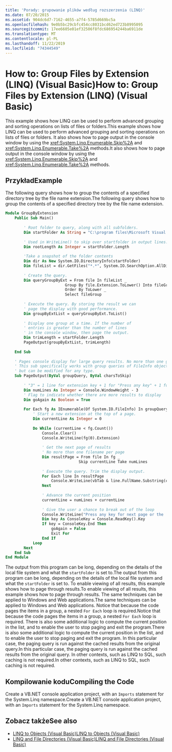 ```yaml
---
title: 'Porady: grupowanie plików według rozszerzenia (LINQ)'
ms.date: 07/20/2015
ms.assetid: 904dc6d7-7162-4655-a7f4-5785d669bc5a
ms.openlocfilehash: 9e0b5bc29cbfc454cc8031bcd62ed723b8995095
ms.sourcegitcommit: 17ee6605e01ef32506f8fdc686954244ba6911de
ms.translationtype: MT
ms.contentlocale: pl-PL
ms.lasthandoff: 11/22/2019
ms.locfileid: "74344549"
---
```

# <a name="how-to-group-files-by-extension-linq-visual-basic"></a><span data-ttu-id="06536-102">How to: Group Files by Extension (LINQ) (Visual Basic)</span><span class="sxs-lookup"><span data-stu-id="06536-102">How to: Group Files by Extension (LINQ) (Visual Basic)</span></span>
<span data-ttu-id="06536-103">This example shows how LINQ can be used to perform advanced grouping and sorting operations on lists of files or folders.</span><span class="sxs-lookup"><span data-stu-id="06536-103">This example shows how LINQ can be used to perform advanced grouping and sorting operations on lists of files or folders.</span></span> <span data-ttu-id="06536-104">It also shows how to page output in the console window by using the <xref:System.Linq.Enumerable.Skip%2A> and <xref:System.Linq.Enumerable.Take%2A> methods.</span><span class="sxs-lookup"><span data-stu-id="06536-104">It also shows how to page output in the console window by using the <xref:System.Linq.Enumerable.Skip%2A> and <xref:System.Linq.Enumerable.Take%2A> methods.</span></span>  
  
## <a name="example"></a><span data-ttu-id="06536-105">Przykład</span><span class="sxs-lookup"><span data-stu-id="06536-105">Example</span></span>  
 <span data-ttu-id="06536-106">The following query shows how to group the contents of a specified directory tree by the file name extension.</span><span class="sxs-lookup"><span data-stu-id="06536-106">The following query shows how to group the contents of a specified directory tree by the file name extension.</span></span>  
  
```vb  
Module GroupByExtension  
    Public Sub Main()  
  
        ' Root folder to query, along with all subfolders.  
        Dim startFolder As String = "C:\program files\Microsoft Visual Studio 9.0\VB\"  
  
        ' Used in WriteLine() to skip over startfolder in output lines.  
        Dim rootLength As Integer = startFolder.Length  
  
        'Take a snapshot of the folder contents  
        Dim dir As New System.IO.DirectoryInfo(startFolder)  
        Dim fileList = dir.GetFiles("*.*", System.IO.SearchOption.AllDirectories)  
  
        ' Create the query.  
        Dim queryGroupByExt = From file In fileList _  
                          Group By file.Extension.ToLower() Into fileGroup = Group _  
                          Order By ToLower _  
                          Select fileGroup  
  
        ' Execute the query. By storing the result we can  
        ' page the display with good performance.  
        Dim groupByExtList = queryGroupByExt.ToList()  
  
        ' Display one group at a time. If the number of   
        ' entries is greater than the number of lines  
        ' in the console window, then page the output.  
        Dim trimLength = startFolder.Length  
        PageOutput(groupByExtList, trimLength)  
  
    End Sub  
  
    ' Pages console display for large query results. No more than one group per page.  
    ' This sub specifically works with group queries of FileInfo objects  
    ' but can be modified for any type.  
    Sub PageOutput(ByVal groupQuery, ByVal charsToSkip)  
  
        ' "3" = 1 line for extension key + 1 for "Press any key" + 1 for input cursor.  
        Dim numLines As Integer = Console.WindowHeight - 3  
        ' Flag to indicate whether there are more results to display  
        Dim goAgain As Boolean = True  
  
        For Each fg As IEnumerable(Of System.IO.FileInfo) In groupQuery  
            ' Start a new extension at the top of a page.  
            Dim currentLine As Integer = 0  
  
            Do While (currentLine < fg.Count())  
                Console.Clear()  
                Console.WriteLine(fg(0).Extension)  
  
                ' Get the next page of results  
                ' No more than one filename per page  
                Dim resultPage = From file In fg _  
                                Skip currentLine Take numLines  
  
                ' Execute the query. Trim the display output.  
                For Each line In resultPage  
                    Console.WriteLine(vbTab & line.FullName.Substring(charsToSkip))  
                Next  
  
                ' Advance the current position  
                currentLine = numLines + currentLine  
  
                ' Give the user a chance to break out of the loop  
                Console.WriteLine("Press any key for next page or the 'End' key to exit.")  
                Dim key As ConsoleKey = Console.ReadKey().Key  
                If key = ConsoleKey.End Then  
                    goAgain = False  
                    Exit For  
                End If  
            Loop  
        Next  
    End Sub  
End Module  
```  
  
 <span data-ttu-id="06536-107">The output from this program can be long, depending on the details of the local file system and what the `startFolder` is set to.</span><span class="sxs-lookup"><span data-stu-id="06536-107">The output from this program can be long, depending on the details of the local file system and what the `startFolder` is set to.</span></span> <span data-ttu-id="06536-108">To enable viewing of all results, this example shows how to page through results.</span><span class="sxs-lookup"><span data-stu-id="06536-108">To enable viewing of all results, this example shows how to page through results.</span></span> <span data-ttu-id="06536-109">The same techniques can be applied to Windows and Web applications.</span><span class="sxs-lookup"><span data-stu-id="06536-109">The same techniques can be applied to Windows and Web applications.</span></span> <span data-ttu-id="06536-110">Notice that because the code pages the items in a group, a nested `For Each` loop is required.</span><span class="sxs-lookup"><span data-stu-id="06536-110">Notice that because the code pages the items in a group, a nested `For Each` loop is required.</span></span> <span data-ttu-id="06536-111">There is also some additional logic to compute the current position in the list, and to enable the user to stop paging and exit the program.</span><span class="sxs-lookup"><span data-stu-id="06536-111">There is also some additional logic to compute the current position in the list, and to enable the user to stop paging and exit the program.</span></span> <span data-ttu-id="06536-112">In this particular case, the paging query is run against the cached results from the original query.</span><span class="sxs-lookup"><span data-stu-id="06536-112">In this particular case, the paging query is run against the cached results from the original query.</span></span> <span data-ttu-id="06536-113">In other contexts, such as LINQ to SQL, such caching is not required.</span><span class="sxs-lookup"><span data-stu-id="06536-113">In other contexts, such as LINQ to SQL, such caching is not required.</span></span>  
  
## <a name="compiling-the-code"></a><span data-ttu-id="06536-114">Kompilowanie kodu</span><span class="sxs-lookup"><span data-stu-id="06536-114">Compiling the Code</span></span>  
<span data-ttu-id="06536-115">Create a VB.NET console application project, with an `Imports` statement for the System.Linq namespace.</span><span class="sxs-lookup"><span data-stu-id="06536-115">Create a VB.NET console application project, with an `Imports` statement for the System.Linq namespace.</span></span>
  
## <a name="see-also"></a><span data-ttu-id="06536-116">Zobacz także</span><span class="sxs-lookup"><span data-stu-id="06536-116">See also</span></span>

- [<span data-ttu-id="06536-117">LINQ to Objects (Visual Basic)</span><span class="sxs-lookup"><span data-stu-id="06536-117">LINQ to Objects (Visual Basic)</span></span>](../../../../visual-basic/programming-guide/concepts/linq/linq-to-objects.md)
- [<span data-ttu-id="06536-118">LINQ and File Directories (Visual Basic)</span><span class="sxs-lookup"><span data-stu-id="06536-118">LINQ and File Directories (Visual Basic)</span></span>](../../../../visual-basic/programming-guide/concepts/linq/linq-and-file-directories.md)
